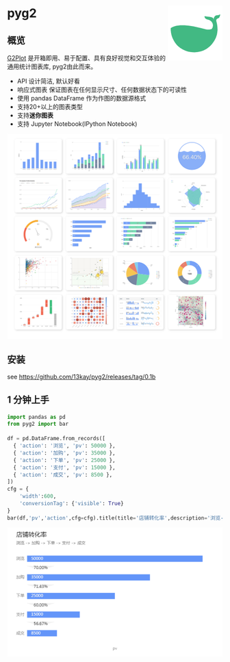 # pyg2 <img src="./docs/_media/whale.128.png" align="right" width="128" />

## 概览

[G2Plot](https://g2plot.antv.vision/) 是开箱即用、易于配置、具有良好视觉和交互体验的通用统计图表库, pyg2由此而来。

* API 设计简洁, 默认好看
* 响应式图表 保证图表在任何显示尺寸、任何数据状态下的可读性
* 使用 pandas DataFrame 作为作图的数据源格式
* 支持20+以上的图表类型
* 支持**迷你图表**
* 支持 Jupyter Notebook(IPython Notebook)

![logo](./docs/_media/cover.png)

## 安装

see https://github.com/13kay/pyg2/releases/tag/0.1b

## 1 分钟上手

``` python
import pandas as pd
from pyg2 import bar

df = pd.DataFrame.from_records([
  { 'action': '浏览', 'pv': 50000 },
  { 'action': '加购', 'pv': 35000 },
  { 'action': '下单', 'pv': 25000 },
  { 'action': '支付', 'pv': 15000 },
  { 'action': '成交', 'pv': 8500 },
])
cfg = {
    'width':600,
    'conversionTag': {'visible': True}
}
bar(df,'pv','action',cfg=cfg).title(title='店铺转化率',description='浏览->加购->下单->支付->成交').render()
```

<img src="./docs/_media/quickstart.png" width="639" />
